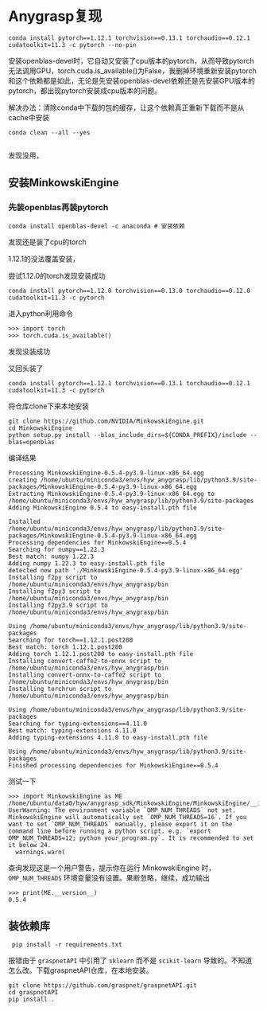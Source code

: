 # Anygrasp复现



```
conda install pytorch==1.12.1 torchvision==0.13.1 torchaudio==0.12.1 cudatoolkit=11.3 -c pytorch --no-pin

```



安装openblas-devel时，它自动又安装了cpu版本的pytorch，从而导致pytorch无法调用GPU，torch.cuda.is_available()为False，我删掉环境重新安装pytorch和这个依赖都是如此，无论是先安装openblas-devel依赖还是先安装GPU版本的pytorch，都出现pytorch安装成cpu版本的问题。

解决办法：清除conda中下载的包的缓存，让这个依赖真正重新下载而不是从cache中安装

```
conda clean --all --yes


```

发现没用，



## 安装MinkowskiEngine

### 先装openblas再装pytorch

```
conda install openblas-devel -c anaconda # 安装依赖

```

发现还是装了cpu的torch

1.12.1的没法覆盖安装，

尝试1.12.0的torch发现安装成功

```
conda install pytorch==1.12.0 torchvision==0.13.0 torchaudio==0.12.0 cudatoolkit=11.3 -c pytorch
```

进入python利用命令

```
>>> import torch
>>> torch.cuda.is_available()
```

发现没装成功

又回头装了

```
conda install pytorch==1.12.1 torchvision==0.13.1 torchaudio==0.12.1 cudatoolkit=11.3 -c pytorch
```

将仓库clone下来本地安装

```
git clone https://github.com/NVIDIA/MinkowskiEngine.git
cd MinkowskiEngine
python setup.py install --blas_include_dirs=${CONDA_PREFIX}/include --blas=openblas
```

编译结果

```
Processing MinkowskiEngine-0.5.4-py3.9-linux-x86_64.egg
creating /home/ubuntu/miniconda3/envs/hyw_anygrasp/lib/python3.9/site-packages/MinkowskiEngine-0.5.4-py3.9-linux-x86_64.egg
Extracting MinkowskiEngine-0.5.4-py3.9-linux-x86_64.egg to /home/ubuntu/miniconda3/envs/hyw_anygrasp/lib/python3.9/site-packages
Adding MinkowskiEngine 0.5.4 to easy-install.pth file

Installed /home/ubuntu/miniconda3/envs/hyw_anygrasp/lib/python3.9/site-packages/MinkowskiEngine-0.5.4-py3.9-linux-x86_64.egg
Processing dependencies for MinkowskiEngine==0.5.4
Searching for numpy==1.22.3
Best match: numpy 1.22.3
Adding numpy 1.22.3 to easy-install.pth file
detected new path './MinkowskiEngine-0.5.4-py3.9-linux-x86_64.egg'
Installing f2py script to /home/ubuntu/miniconda3/envs/hyw_anygrasp/bin
Installing f2py3 script to /home/ubuntu/miniconda3/envs/hyw_anygrasp/bin
Installing f2py3.9 script to /home/ubuntu/miniconda3/envs/hyw_anygrasp/bin

Using /home/ubuntu/miniconda3/envs/hyw_anygrasp/lib/python3.9/site-packages
Searching for torch==1.12.1.post200
Best match: torch 1.12.1.post200
Adding torch 1.12.1.post200 to easy-install.pth file
Installing convert-caffe2-to-onnx script to /home/ubuntu/miniconda3/envs/hyw_anygrasp/bin
Installing convert-onnx-to-caffe2 script to /home/ubuntu/miniconda3/envs/hyw_anygrasp/bin
Installing torchrun script to /home/ubuntu/miniconda3/envs/hyw_anygrasp/bin

Using /home/ubuntu/miniconda3/envs/hyw_anygrasp/lib/python3.9/site-packages
Searching for typing-extensions==4.11.0
Best match: typing-extensions 4.11.0
Adding typing-extensions 4.11.0 to easy-install.pth file

Using /home/ubuntu/miniconda3/envs/hyw_anygrasp/lib/python3.9/site-packages
Finished processing dependencies for MinkowskiEngine==0.5.4
```

测试一下

```
>>> import MinkowskiEngine as ME
/home/ubuntu/data0/hyw/anygrasp_sdk/MinkowskiEngine/MinkowskiEngine/__init__.py:36: UserWarning: The environment variable `OMP_NUM_THREADS` not set. MinkowskiEngine will automatically set `OMP_NUM_THREADS=16`. If you want to set `OMP_NUM_THREADS` manually, please export it on the command line before running a python script. e.g. `export OMP_NUM_THREADS=12; python your_program.py`. It is recommended to set it below 24.
  warnings.warn(
```

查询发现这是一个用户警告，提示你在运行 MinkowskiEngine 时，`OMP_NUM_THREADS` 环境变量没有设置。果断忽略，继续，成功输出

```
>>> print(ME.__version__)
0.5.4
```

## 装依赖库

```
 pip install -r requirements.txt
```

报错由于 `graspnetAPI` 中引用了 `sklearn` 而不是 `scikit-learn` 导致的。不知道怎么改。下载graspnetAPI仓库，在本地安装。

```
git clone https://github.com/graspnet/graspnetAPI.git
cd graspnetAPI
pip install .
```

